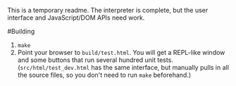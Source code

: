 This is a temporary readme. The interpreter is complete, but the user
interface and JavaScript/DOM APIs need work.

#Building
1. `make`
2. Point your browser to `build/test.html`. You will get a REPL-like window
and some buttons that run several hundred unit tests.
(`src/html/test_dev.html` has the same interface, but manually pulls in
all the source files, so you don't need to run `make` beforehand.)